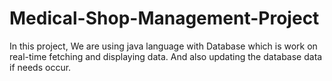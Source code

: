 # Medical-Shop-Management-Project
In this project,  We are using java language with Database which is work on real-time fetching and displaying data. And also updating the database data if needs occur.

